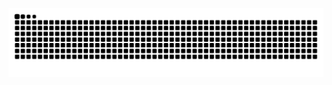 ![snake gif](https://github.com/abstract-threadpool/abstract-threadpool/blob/output/github-contribution-grid-snake-dark.svg)


